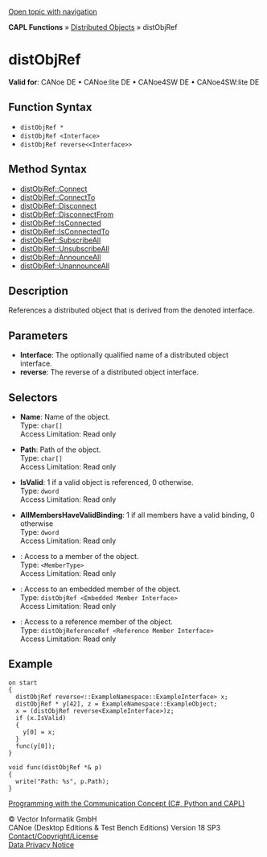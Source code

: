 [Open topic with navigation](../../../../../CANoeDEFamily.htm#Topics/CAPLFunctions/DistributedObjects/Objects/CAPLfunctiondistObjRef.md)

**CAPL Functions** » [Distributed Objects](../CAPLfunctionsDOOverview.md) » distObjRef

# distObjRef

**Valid for**: CANoe DE • CANoe:lite DE • CANoe4SW DE • CANoe4SW:lite DE

## Function Syntax

- `distObjRef *`
- `distObjRef <Interface>`
- `distObjRef reverse<<Interface>>`

## Method Syntax

- [distObjRef::Connect](../Methods/CAPLfunctiondistObjRefConnect.md)
- [distObjRef::ConnectTo](../Methods/CAPLfunctiondistObjRefConnectTo.md)
- [distObjRef::Disconnect](../Methods/CAPLfunctiondistObjRefDisconnect.md)
- [distObjRef::DisconnectFrom](../Methods/CAPLfunctiondistObjRefDisconnectFrom.md)
- [distObjRef::IsConnected](../Methods/CAPLfunctiondistObjRefIsConnected.md)
- [distObjRef::IsConnectedTo](../Methods/CAPLfunctiondistObjRefIsConnectedTo.md)
- [distObjRef::SubscribeAll](../Methods/CAPLfunctiondistObjRefSubscribeAll.md)
- [distObjRef::UnsubscribeAll](../Methods/CAPLfunctiondistObjRefUnsubscribeAll.md)
- [distObjRef::AnnounceAll](../Methods/CAPLfunctiondistObjRefAnnounceAll.md)
- [distObjRef::UnannounceAll](../Methods/CAPLfunctiondistObjRefUnannounceAll.md)

## Description

References a distributed object that is derived from the denoted interface.

## Parameters

- **Interface**: The optionally qualified name of a distributed object interface.
- **reverse<Interface>**: The reverse of a distributed object interface.

## Selectors

- **Name**: Name of the object.  
  Type: `char[]`  
  Access Limitation: Read only

- **Path**: Path of the object.  
  Type: `char[]`  
  Access Limitation: Read only

- **IsValid**: 1 if a valid object is referenced, 0 otherwise.  
  Type: `dword`  
  Access Limitation: Read only

- **AllMembersHaveValidBinding**: 1 if all members have a valid binding, 0 otherwise  
  Type: `dword`  
  Access Limitation: Read only

- **<Member Name>**: Access to a member of the object.  
  Type: `<MemberType>`  
  Access Limitation: Read only

- **<Embedded Member Name>**: Access to an embedded member of the object.  
  Type: `distObjRef <Embedded Member Interface>`  
  Access Limitation: Read only

- **<Reference Member Name>**: Access to a reference member of the object.  
  Type: `distObjReferenceRef <Reference Member Interface>`  
  Access Limitation: Read only

## Example

```plaintext
on start
{
  distObjRef reverse<::ExampleNamespace::ExampleInterface> x;
  distObjRef * y[42], z = ExampleNamespace::ExampleObject;
  x = (distObjRef reverse<ExampleInterface>)z;
  if (x.IsValid)
  {
    y[0] = x;
  }
  func(y[0]);
}

void func(distObjRef *& p)
{
  write("Path: %s", p.Path);
}
```

[Programming with the Communication Concept (C#, Python and CAPL)](../../../CANoeCANalyzer/CommunicationConcept/Programming/CCP.md)

© Vector Informatik GmbH  
CANoe (Desktop Editions & Test Bench Editions) Version 18 SP3  
[Contact/Copyright/License](../../../Shared/ContactCopyrightLicense.md)  
[Data Privacy Notice](https://www.vector.com/int/en/company/get-info/privacy-policy/)